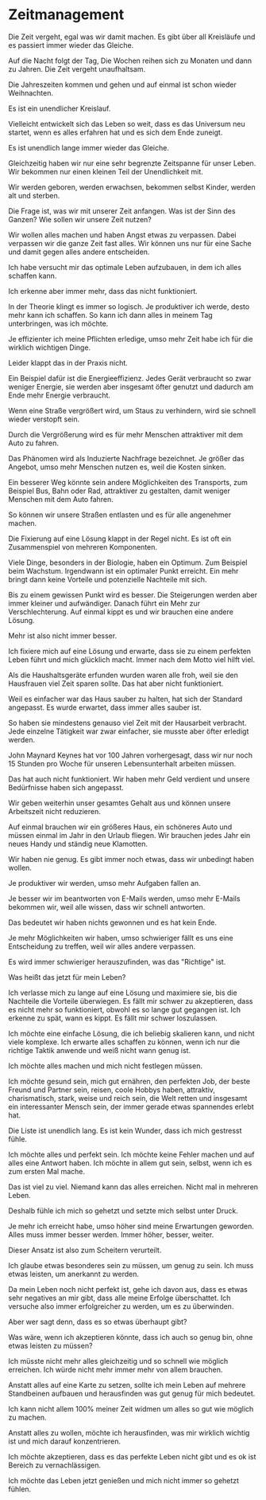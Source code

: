 # Zeitmanagement

Die Zeit vergeht, egal was wir damit machen. Es gibt über all Kreisläufe und es passiert immer wieder das Gleiche.

Auf die Nacht folgt der Tag, Die Wochen reihen sich zu Monaten und dann zu Jahren. Die Zeit vergeht unaufhaltsam.

Die Jahreszeiten kommen und gehen und auf einmal ist schon wieder Weihnachten. 

Es ist ein unendlicher Kreislauf.

Vielleicht entwickelt sich das Leben so weit, dass es das Universum neu startet, wenn es alles erfahren hat und es sich dem Ende zuneigt.

Es ist unendlich lange immer wieder das Gleiche.

Gleichzeitig haben wir nur eine sehr begrenzte Zeitspanne für unser Leben. Wir bekommen nur einen kleinen Teil der Unendlichkeit mit.

Wir werden geboren, werden erwachsen, bekommen selbst Kinder, werden alt und sterben.

Die Frage ist, was wir mit unserer Zeit anfangen. Was ist der Sinn des Ganzen? Wie sollen wir unsere Zeit nutzen?

Wir wollen alles machen und haben Angst etwas zu verpassen. Dabei verpassen wir die ganze Zeit fast alles. Wir können uns nur für eine Sache und damit gegen alles andere entscheiden.

Ich habe versucht mir das optimale Leben aufzubauen, in dem ich alles schaffen kann.

Ich erkenne aber immer mehr, dass das nicht funktioniert. 

In der Theorie klingt es immer so logisch. Je produktiver ich werde, desto mehr kann ich schaffen. So kann ich dann alles in meinem Tag unterbringen, was ich möchte.

Je effizienter ich meine Pflichten erledige, umso mehr Zeit habe ich für die wirklich wichtigen Dinge.

Leider klappt das in der Praxis nicht.

Ein Beispiel dafür ist die Energieeffizienz. Jedes Gerät verbraucht so zwar weniger Energie, sie werden aber insgesamt öfter genutzt und dadurch am Ende mehr Energie verbraucht.

Wenn eine Straße vergrößert wird, um Staus zu verhindern, wird sie schnell wieder verstopft sein.

Durch die Vergrößerung wird es für mehr Menschen attraktiver mit dem Auto zu fahren.

Das Phänomen wird als Induzierte Nachfrage bezeichnet. Je größer das Angebot, umso mehr Menschen nutzen es, weil die Kosten sinken.

Ein besserer Weg könnte sein andere Möglichkeiten des Transports, zum Beispiel Bus, Bahn oder Rad, attraktiver zu gestalten, damit weniger Menschen mit dem Auto fahren.

So können wir unsere Straßen entlasten und es für alle angenehmer machen.

Die Fixierung auf eine Lösung klappt in der Regel nicht. Es ist oft ein Zusammenspiel von mehreren Komponenten.

Viele Dinge, besonders in der Biologie, haben ein Optimum. Zum Beispiel beim Wachstum. Irgendwann ist ein optimaler Punkt erreicht. Ein mehr bringt dann keine Vorteile und potenzielle Nachteile mit sich.

Bis zu einem gewissen Punkt wird es besser. Die Steigerungen werden aber immer kleiner und aufwändiger. Danach führt ein Mehr zur Verschlechterung. Auf einmal kippt es und wir brauchen eine andere Lösung.

Mehr ist also nicht immer besser.

Ich fixiere mich auf eine Lösung und erwarte, dass sie zu einem perfekten Leben führt und mich glücklich macht. Immer nach dem Motto viel hilft viel.

Als die Haushaltsgeräte erfunden wurden waren alle froh, weil sie den Hausfrauen viel Zeit sparen sollte. Das hat aber nicht funktioniert. 

Weil es einfacher war das Haus sauber zu halten, hat sich der Standard angepasst. Es wurde erwartet, dass immer alles sauber ist.

So haben sie mindestens genauso viel Zeit mit der Hausarbeit verbracht. Jede einzelne Tätigkeit war zwar einfacher, sie musste aber öfter erledigt werden.

John Maynard Keynes hat vor 100 Jahren vorhergesagt, dass wir nur noch 15 Stunden pro Woche für unseren Lebensunterhalt arbeiten müssen.

Das hat auch nicht funktioniert. Wir haben mehr Geld verdient und unsere Bedürfnisse haben sich angepasst.

Wir geben weiterhin unser gesamtes Gehalt aus und können unsere Arbeitszeit nicht reduzieren.

Auf einmal brauchen wir ein größeres Haus, ein schöneres Auto und müssen einmal im Jahr in den Urlaub fliegen. Wir brauchen jedes Jahr ein neues Handy und ständig neue Klamotten.

Wir haben nie genug. Es gibt immer noch etwas, dass wir unbedingt haben wollen.

Je produktiver wir werden, umso mehr Aufgaben fallen an. 

Je besser wir im beantworten von E-Mails werden, umso mehr E-Mails bekommen wir, weil alle  wissen, dass wir schnell antworten.

Das bedeutet wir haben nichts gewonnen und es hat kein Ende. 

Je mehr Möglichkeiten wir haben, umso schwieriger fällt es uns eine Entscheidung zu treffen, weil wir alles andere verpassen.

Es wird immer schwieriger herauszufinden, was das "Richtige" ist.

Was heißt das jetzt für mein Leben?

Ich verlasse mich zu lange auf eine Lösung und maximiere sie, bis die Nachteile die Vorteile überwiegen. Es fällt mir schwer zu akzeptieren, dass es nicht mehr so funktioniert, obwohl es so lange gut gegangen ist. Ich erkenne zu spät, wann es kippt. Es fällt mir schwer loszulassen.

Ich möchte eine einfache Lösung, die ich beliebig skalieren kann, und nicht viele komplexe. Ich erwarte alles schaffen zu können, wenn ich nur die richtige Taktik anwende und weiß nicht wann genug ist.

Ich möchte alles machen und mich nicht festlegen müssen.

Ich möchte gesund sein, mich gut ernähren, den perfekten Job, der beste Freund und Partner sein, reisen, coole Hobbys haben, attraktiv, charismatisch, stark, weise und reich sein, die Welt retten und insgesamt ein interessanter Mensch sein, der immer gerade etwas spannendes erlebt hat.

Die Liste ist unendlich lang. Es ist kein Wunder, dass ich mich gestresst fühle.

Ich möchte alles und perfekt sein. Ich möchte keine Fehler machen und auf alles eine Antwort haben. Ich möchte in allem gut sein, selbst, wenn ich es zum ersten Mal mache.

Das ist viel zu viel. Niemand kann das alles erreichen. Nicht mal in mehreren Leben.

Deshalb fühle ich mich so gehetzt und setzte mich selbst unter Druck.

Je mehr ich erreicht habe, umso höher sind meine Erwartungen geworden. Alles muss immer besser werden. Immer höher, besser, weiter.

Dieser Ansatz ist also zum Scheitern verurteilt. 

Ich glaube etwas besonderes sein zu müssen, um genug zu sein. Ich muss etwas leisten, um anerkannt zu werden.

Da mein Leben noch nicht perfekt ist, gehe ich davon aus, dass es etwas sehr negatives an mir gibt, dass alle meine Erfolge überschattet. Ich versuche also immer erfolgreicher zu werden, um es zu überwinden.

Aber wer sagt denn, dass es so etwas überhaupt gibt?

Was wäre, wenn ich akzeptieren könnte, dass ich auch so genug bin, ohne etwas leisten zu müssen?

Ich müsste nicht mehr alles gleichzeitig und so schnell wie möglich erreichen. Ich würde nicht mehr immer mehr von allem brauchen.

Anstatt alles auf eine Karte zu setzen, sollte ich mein Leben auf mehrere Standbeinen aufbauen und herausfinden was gut genug für mich bedeutet.

Ich kann nicht allem 100% meiner Zeit widmen um alles so gut wie möglich zu machen.

Anstatt alles zu wollen, möchte ich herausfinden, was mir wirklich wichtig ist und mich darauf konzentrieren.

Ich möchte akzeptieren, dass es das perfekte Leben nicht gibt und es ok ist Bereich zu vernachlässigen.

Ich möchte das Leben jetzt genießen und mich nicht immer so gehetzt fühlen.